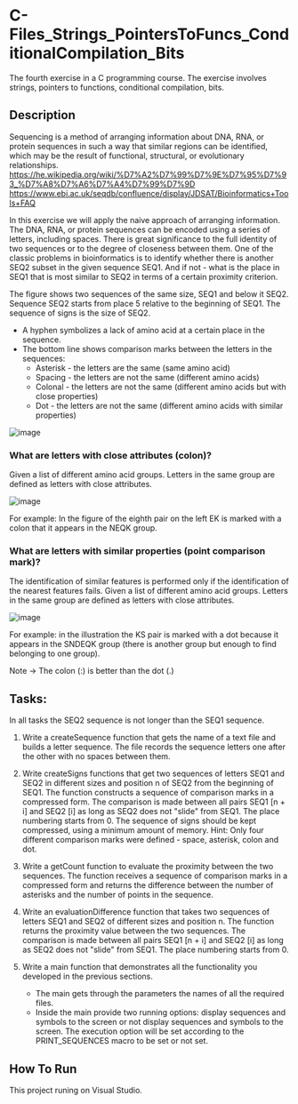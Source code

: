 # C-Files_Strings_PointersToFuncs_ConditionalCompilation_Bits

The fourth exercise in a C programming course. 
The exercise involves strings, pointers to functions, conditional compilation, bits.

## Description

Sequencing is a method of arranging information about DNA, RNA, or protein sequences in such a way that similar regions can be identified, which may be the result of functional, structural, or evolutionary relationships.
https://he.wikipedia.org/wiki/%D7%A2%D7%99%D7%9E%D7%95%D7%93_%D7%A8%D7%A6%D7%A4%D7%99%D7%9D
https://www.ebi.ac.uk/seqdb/confluence/display/JDSAT/Bioinformatics+Tools+FAQ

In this exercise we will apply the naive approach of arranging information.
The DNA, RNA, or protein sequences can be encoded using a series of letters, including spaces.
There is great significance to the full identity of two sequences or to the degree of closeness between them. One of the classic problems in bioinformatics is to identify whether there is another SEQ2 subset in the given sequence SEQ1. And if not - what is the place in SEQ1 that is most similar to SEQ2 in terms of a certain proximity criterion.

The figure shows two sequences of the same size, SEQ1 and below it SEQ2. Sequence SEQ2 starts from place 5 relative to the beginning of SEQ1. The sequence of signs is the size of SEQ2.
* A hyphen symbolizes a lack of amino acid at a certain place in the sequence.
* The bottom line shows comparison marks between the letters in the sequences:
    * Asterisk - the letters are the same (same amino acid)
    * Spacing - the letters are not the same (different amino acids)
    * Colonal - the letters are not the same (different amino acids but with close properties)
    * Dot - the letters are not the same (different amino acids with similar properties)

![image](https://user-images.githubusercontent.com/74857750/149570800-db1c3ce6-8ceb-4a70-8d28-38524bdf3f33.png)

### What are letters with close attributes (colon)?
Given a list of different amino acid groups.
Letters in the same group are defined as letters with close attributes.

![image](https://user-images.githubusercontent.com/74857750/149570911-67400647-e28e-4cc1-8278-1d575499ef09.png)

For example: In the figure of the eighth pair on the left EK is marked with a colon that it appears in the NEQK group.

### What are letters with similar properties (point comparison mark)?
The identification of similar features is performed only if the identification of the nearest features fails.
Given a list of different amino acid groups.
Letters in the same group are defined as letters with close attributes.

![image](https://user-images.githubusercontent.com/74857750/149571025-603341b2-eacc-40bc-afcb-583d32b19b5a.png)

For example: in the illustration the KS pair is marked with a dot because it appears in the SNDEQK group (there is another group but enough to find belonging to one group).

Note -> The colon (:) is better than the dot (.)

## Tasks:

In all tasks the SEQ2 sequence is not longer than the SEQ1 sequence.

1. Write a createSequence function that gets the name of a text file and builds a letter sequence. The file records the sequence letters one after the other with no spaces between them.

2. Write createSigns functions that get two sequences of letters SEQ1 and SEQ2 in different sizes and position n of SEQ2 from the beginning of SEQ1. The function constructs a sequence of comparison marks in a compressed form.
The comparison is made between all pairs SEQ1 [n + i] and SEQ2 [i] as long as SEQ2 does not "slide" from SEQ1. The place numbering starts from 0.
The sequence of signs should be kept compressed, using a minimum amount of memory.
Hint: Only four different comparison marks were defined - space, asterisk, colon and dot.

3. Write a getCount function to evaluate the proximity between the two sequences. The function receives a sequence of comparison marks in a compressed form and returns the difference between the number of asterisks and the number of points in the sequence.
 
4. Write an evaluationDifference function that takes two sequences of letters SEQ1 and SEQ2 of different sizes and position n. The function returns the proximity value between the two sequences. The comparison is made between all pairs SEQ1 [n + i] and SEQ2 [i] as long as SEQ2 does not "slide" from SEQ1. The place numbering starts from 0.

5. Write a main function that demonstrates all the functionality you developed in the previous sections.
    * The main gets through the parameters the names of all the required files.
    * Inside the main provide two running options: display sequences and symbols to the screen or not display sequences and symbols to the screen. The execution option will be         set according to the PRINT_SEQUENCES macro to be set or not set.

## How To Run 
This project runing on Visual Studio.
